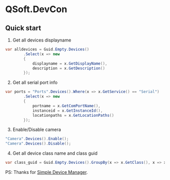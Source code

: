 # QSoft.DevCon
## Quick start

1. Get all devices displayname
```c#
var alldevices = Guid.Empty.Devices()
        .Select(x => new
        {
            displayname = x.GetDisplayName(),
            description = x.GetDescription()
        });
```
2. Get all serial port info
```c#
var ports = "Ports".Devices().Where(x => x.GetService() == "Serial")
        .Select(x => new
        {
            portname = x.GetComPortName(),
            instanceid = x.GetInstanceId(),
            locationpaths = x.GetLocationPaths()
        });
```

3. Enable/Disable camera
```c#
"Camera".Devices().Enable();
"Camera".Devices().Disable();
```

4. Get all device class name and class guid
```c#
var class_guid = Guid.Empty.Devices().GroupBy(x => x.GetClass(), x => x.GetClassGuid());
```

PS: Thanks for [Simple Device Manager](https://www.codeproject.com/Articles/14469/Simple-Device-Manager).

